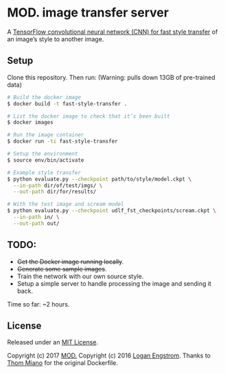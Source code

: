 # MOD. image transfer server

A [TensorFlow convolutional neural network (CNN) for fast style transfer](https://github.com/lengstrom/fast-style-transfer) of an image’s style to another image.

## Setup

Clone this repository. Then run: (Warning: pulls down 13GB of pre-trained data)
```bash
# Build the docker image
$ docker build -t fast-style-transfer .

# List the docker image to check that it’s been built
$ docker images

# Run the image container
$ docker run -ti fast-style-transfer

# Setup the environment
$ source env/bin/activate

# Example style transfer
$ python evaluate.py --checkpoint path/to/style/model.ckpt \
  --in-path dir/of/test/imgs/ \
  --out-path dir/for/results/

# With the test image and scream model
$ python evaluate.py --checkpoint udlf_fst_checkpoints/scream.ckpt \
  --in-path in/ \
  --out-path out/
```

## TODO:

* ~~Get the Docker image running locally~~.
* ~~Generate some sample images~~.
* Train the network with our own source style.
* Setup a simple server to handle processing the image and sending it back.

Time so far: ~2 hours.

## License

Released under an [MIT License](LICENSE).

Copyright (c) 2017 [MOD.](https://mod.org.au)
Copyright (c) 2016 [Logan Engstrom](https://github.com/lengstrom/fast-style-transfer).
Thanks to [Thom Miano](https://github.com/thommiano) for the original Dockerfile.
